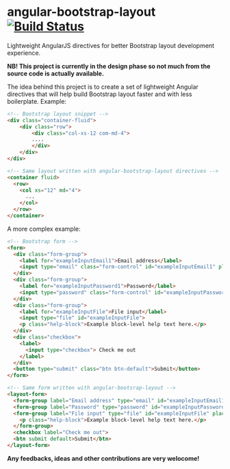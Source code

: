 # angular-bootstrap-layout [![Build Status](https://travis-ci.org/DigitizeSoftware/angular-bootstrap-layout.svg?branch=master)](https://travis-ci.org/DigitizeSoftware/angular-bootstrap-layout)
Lightweight AngularJS directives for better Bootstrap layout development experience.

**NB! This project is currently in the design phase so not much from the source code is actually available.**

The idea behind this project is to create a set of lightweight Angular directives that will help build Bootstrap
layout faster and with less boilerplate. Example:
```html
<!-- Bootstrap layout snippet -->
<div class="container-fluid">
    <div class="row">
        <div class="col-xs-12 com-md-4">
        ....
        </div>
    </div>
</div>

<!-- Same layout written with angular-bootstrap-layout directives -->
<container fluid>
  <row>
    <col xs="12" md="4">
      ...
    </col>
  </row>
</container>
```
A more complex example:
```html
<!-- Bootstrap form -->
<form>
  <div class="form-group">
    <label for="exampleInputEmail1">Email address</label>
    <input type="email" class="form-control" id="exampleInputEmail1" placeholder="Email">
  </div>
  <div class="form-group">
    <label for="exampleInputPassword1">Password</label>
    <input type="password" class="form-control" id="exampleInputPassword1" placeholder="Password">
  </div>
  <div class="form-group">
    <label for="exampleInputFile">File input</label>
    <input type="file" id="exampleInputFile">
    <p class="help-block">Example block-level help text here.</p>
  </div>
  <div class="checkbox">
    <label>
      <input type="checkbox"> Check me out
    </label>
  </div>
  <button type="submit" class="btn btn-default">Submit</button>
</form>

<!-- Same form written with angular-bootsrap-layout -->
<layout-form>
  <form-group label="Email address" type="email" id="exampleInputEmail1" placeholder="Email" />
  <form-group label="Password" type="password" id="exampleInputPassword" placeholder="Password" />
  <form-group label="File input" type="file" id="exampleInputFile" placeholder="Password">
    <p class="help-block">Example block-level help text here.</p>
  </form-group>
  <checkbox label="Check me out">
  <btn submit default>Submit</btn>
</layout-form>
```
**Any feedbacks, ideas and other contributions are very welocome!**

